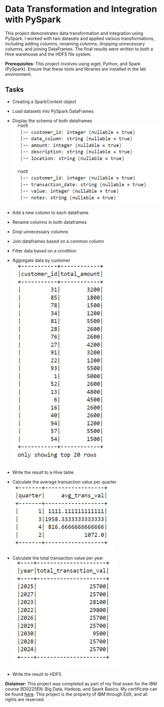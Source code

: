 # Data Transformation and Integration with PySpark

This project demonstrates data transformation and integration using PySpark. I worked with two datasets and applied various transformations, including adding columns, renaming columns, dropping unnecessary columns, and joining DataFrames. The final results were written to both a Hive warehouse and the HDFS file system.

**Prerequisites**: This project involves using wget, Python, and Spark (PySpark). Ensure that these tools and libraries are installed in the lab environment.

## Tasks
- Creating a SparkContext object
- Load datasets into PySpark DataFrames
- Display the schema of both dataframes
  ![Result Image](Results/printschema.PNG)
  
- Add a new column to each dataframe
- Rename columns in both dataframes
- Drop unnecessary columns
- Join dataframes based on a common column
- Filter data based on a condition
- Aggregate data by customer
  ![Result Image](Results/total_amount_per_customer.PNG)
  
- Write the result to a Hive table
- Calculate the average transaction value per quarter
  ![Result Image](Results/average_value_per_quarter.PNG)
  
- Calculate the total transaction value per year
  ![Result Image](Results/total_value_per_year.PNG)
- Write the result to HDFS

**Dislaimer**: This project was completed as part of my final exam for the IBM course BD0225EN: Big Data, Hadoop, and Spark Basics. My certificate can be found [here](https://courses.edx.org/certificates/9d3b18f1586a4eff8e49a56102521231). This project is the property of IBM through EdX, and all rights are reserved.
